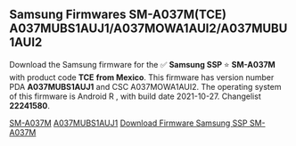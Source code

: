<h2>Samsung Firmwares SM-A037M(TCE) A037MUBS1AUJ1/A037MOWA1AUI2/A037MUBU1AUI2</h2>
Download the Samsung firmware for the ✅ <strong>Samsung SSP </strong> ⭐ <strong>SM-A037M</strong> with product code <strong>TCE</strong> <strong> from Mexico</strong>. This firmware has version number PDA <strong>A037MUBS1AUJ1</strong> and CSC A037MOWA1AUI2. The operating system of this firmware is Android R , with build date 2021-10-27. Changelist <strong>22241580</strong>.


[SM-A037M](https://samfirm.shop/samsung/model/SM-A037M)
[A037MUBS1AUJ1](https://samfirm.shop/samsung/pda/A037MUBS1AUJ1)
[Download Firmware Samsung SSP SM-A037M](https://samfirm.shop/samsung/firmware/469705)
